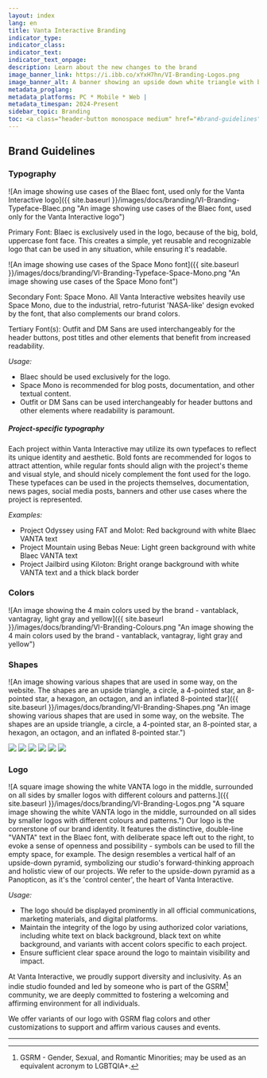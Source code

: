 ```yaml
---
layout: index
lang: en
title: Vanta Interactive Branding
indicator_type:
indicator_class:
indicator_text:
indicator_text_onpage:
description: Learn about the new changes to the brand
image_banner_link: https://i.ibb.co/xYxH7hn/VI-Branding-Logos.png
image_banner_alt: A banner showing an upside down white triangle with black API text in the middle, some lines from various sections of the triangle being extended and connected to various other shapes, such as the Sapphire logo, a blue circle, a pink hexagon, a yellow star and a green octogon, on a dark gray grid background all laid out at a 15 degree angle towards the left.
metadata_proglang:
metadata_platforms: PC * Mobile * Web |
metadata_timespan: 2024-Present
sidebar_topic: Branding
toc: <a class="header-button monospace medium" href="#brand-guidelines">Brand Guidelines</a><br><a class="header-button monospace regular" href="#typography">Typography</a><br><a class="header-button monospace thin italic" href="#version-3">Project-specific typography</a><br><a class="header-button monospace regular" href="#colors">Colors</a><br><a class="header-button monospace regular" href="#logo">Logo</a>
---
```


## Brand Guidelines

### Typography
![An image showing use cases of the Blaec font, used only for the Vanta Interactive logo]({{ site.baseurl }}/images/docs/branding/VI-Branding-Typeface-Blaec.png "An image showing use cases of the Blaec font, used only for the Vanta Interactive logo")

Primary Font: Blaec is exclusively used in the logo, because of the big, bold, uppercase font face. This creates a simple, yet reusable and recognizable logo that can be used in any situation, while ensuring it's readable.

![An image showing use cases of the Space Mono font]({{ site.baseurl }}/images/docs/branding/VI-Branding-Typeface-Space-Mono.png "An image showing use cases of the Space Mono font")

Secondary Font: Space Mono. All Vanta Interactive websites heavily use Space Mono, due to the industrial, retro-futurist 'NASA-like' design evoked by the font, that also complements our brand colors.

Tertiary Font(s): Outfit and DM Sans are used interchangeably for the header buttons, post titles and other elements that benefit from increased readability.

*Usage:*
- Blaec should be used exclusively for the logo.
- Space Mono is recommended for blog posts, documentation, and other textual content.
- Outfit or DM Sans can be used interchangeably for header buttons and other elements where readability is paramount.

##### Project-specific typography
Each project within Vanta Interactive may utilize its own typefaces to reflect its unique identity and aesthetic. Bold fonts are recommended for logos to attract attention, while regular fonts should align with the project's theme and visual style, and should nicely complement the font used for the logo. These typefaces can be used in the projects themselves, documentation, news pages, social media posts, banners and other use cases where the project is represented.

*Examples:*
- Project Odyssey using FAT and Molot: Red background with white Blaec VANTA text
- Project Mountain using Bebas Neue: Light green background with white Blaec VANTA text
- Project Jailbird using Kiloton: Bright orange background with white VANTA text and a thick black border

### Colors
![An image showing the 4 main colors used by the brand - vantablack, vantagray, light gray and yellow]({{ site.baseurl }}/images/docs/branding/VI-Branding-Colours.png "An image showing the 4 main colors used by the brand - vantablack, vantagray, light gray and yellow")

### Shapes
![An image showing various shapes that are used in some way, on the website. The shapes are an upside triangle, a circle, a 4-pointed star, an 8-pointed star, a hexagon, an octagon, and an inflated 8-pointed star]({{ site.baseurl }}/images/docs/branding/VI-Branding-Shapes.png "An image showing various shapes that are used in some way, on the website. The shapes are an upside triangle, a circle, a 4-pointed star, an 8-pointed star, a hexagon, an octagon, and an inflated 8-pointed star.")

<img class="shape" src="{{ site.baseurl }}/images/shapes/4Star.png"/>
<img class="shape" src="{{ site.baseurl }}/images/shapes/8Star.png"/>
<img class="shape" src="{{ site.baseurl }}/images/shapes/8StarInflated.png"/>
<img class="shape" src="{{ site.baseurl }}/images/shapes/Hexagon.png"/>
<img class="shape" src="{{ site.baseurl }}/images/shapes/Octogon.png"/>
<img class="shape" src="{{ site.baseurl }}/images/shapes/UpsideDownTriangle.png"/>

### Logo
![A square image showing the white VANTA logo in the middle, surrounded on all sides by smaller logos with different colours and patterns.]({{ site.baseurl }}/images/docs/branding/VI-Branding-Logos.png "A square image showing the white VANTA logo in the middle, surrounded on all sides by smaller logos with different colours and patterns.")
Our logo is the cornerstone of our brand identity. It features the distinctive, double-line "VANTA" text in the Blaec font, with deliberate space left out to the right, to evoke a sense of openness and possibility - symbols can be used to fill the empty space, for example. The design resembles a vertical half of an upside-down pyramid, symbolizing our studio's forward-thinking approach and holistic view of our projects. We refer to the upside-down pyramid as a Panopticon, as it's the 'control center', the heart of Vanta Interactive.

*Usage:*
- The logo should be displayed prominently in all official communications, marketing materials, and digital platforms.
- Maintain the integrity of the logo by using authorized color variations, including white text on black background, black text on white background, and variants with accent colors specific to each project.
- Ensure sufficient clear space around the logo to maintain visibility and impact.

At Vanta Interactive, we proudly support diversity and inclusivity. As an indie studio founded and led by someone who is part of the GSRM[^1] community, we are deeply committed to fostering a welcoming and affirming environment for all individuals.

We offer variants of our logo with GSRM flag colors and other customizations to support and affirm various causes and events.

---

[^1]: GSRM - Gender, Sexual, and Romantic Minorities; may be used as an equivalent acronym to LGBTQIA+.
